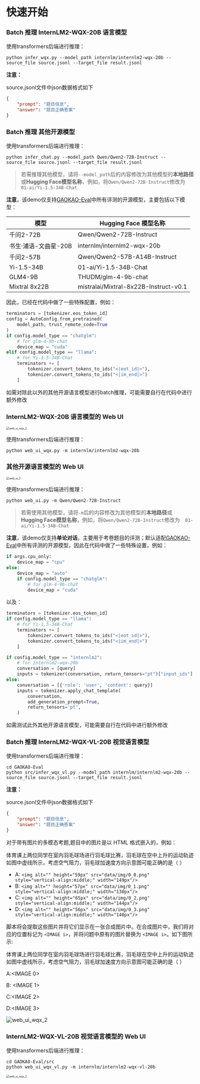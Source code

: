 # 快速开始

### Batch 推理 InternLM2-WQX-20B 语言模型

使用transformers后端进行推理：

```
python infer_wqx.py --model_path internlm/internlm2-wqx-20b --source_file source.jsonl --target_file result.jsonl
```

**注意：**

source.jsonl文件中json数据格式如下

```json
{
    "prompt": "题目信息",
    "answer": "题目正确答案"
}
```

### Batch 推理 其他开源模型

使用transformers后端进行推理：

```
python infer_chat.py --model_path Qwen/Qwen2-72B-Instruct --source_file source.jsonl --target_file result.jsonl
```

> 若需推理其他模型，请将`--model_path`后的内容修改为其他模型的**本地路径**或**Hugging Face模型名称**，例如，将`Qwen/Qwen2-72B-Instruct`修改为`  01-ai/Yi-1.5-34B-Chat`

**注意**，该demo仅支持[GAOKAO-Eval](https://github.com/open-compass/GAOKAO-Eval)中所有评测的开源模型，主要包括以下模型：

| 模型                 | Hugging Face 模型名称                 |
| -------------------- | ------------------------------------- |
| 千问2-72B            | Qwen/Qwen2-72B-Instruct               |
| 书生·浦语-文曲星-20B | internlm/internlm2-wqx-20b            |
| 千问2-57B            | Qwen/Qwen2-57B-A14B-Instruct          |
| Yi-1.5-34B           | 01-ai/Yi-1.5-34B-Chat                 |
| GLM4-9B              | THUDM/glm-4-9b-chat                   |
| Mixtral 8x22B        | mistralai/Mixtral-8x22B-Instruct-v0.1 |

因此，已经在代码中做了一些特殊配置，例如：

```python
terminators = [tokenizer.eos_token_id]
config = AutoConfig.from_pretrained(
    model_path, trust_remote_code=True
)
if config.model_type == "chatglm":
    # for glm-4-9b-chat
    device_map = "cuda"
elif config.model_type == "llama":
    # for Yi-1.5-34B-Chat
    terminators += [
        tokenizer.convert_tokens_to_ids("<|eot_id|>"),
        tokenizer.convert_tokens_to_ids("<|im_end|>")
    ]
```

如需对除此以外的其他开源语言模型进行batch推理，可能需要自行在代码中进行额外修改

### InternLM2-WQX-20B 语言模型的 Web UI

<img src="./assets/web_ui_wqx_2.png" alt="web_ui_wqx_2" style="zoom:50%;" />

使用transformers后端进行推理：

```
python web_ui_wqx.py -m internlm/internlm2-wqx-20b
```

### 其他开源语言模型的 Web UI

<img src="./assets/web_ui_2.png" alt="web_ui_2" style="zoom:50%;" />

使用transformers后端进行推理：

```
python web_ui.py -m Qwen/Qwen2-72B-Instruct
```

> 若需使用其他模型，请将`-m`后的内容修改为其他模型的**本地路径**或**Hugging Face模型名称**，例如，将`Qwen/Qwen2-72B-Instruct`修改为`  01-ai/Yi-1.5-34B-Chat`

**注意**，该demo仅支持**单论对话**，主要用于考卷题目的评测；默认适配[GAOKAO-Eval](https://github.com/open-compass/GAOKAO-Eval)中所有评测的开源模型，因此在代码中做了一些特殊设置，例如：

```python
if args.cpu_only:
    device_map = "cpu"
else:
    device_map = "auto"
    if config.model_type == "chatglm":
        # for glm-4-9b-chat
        device_map = "cuda"
```

以及：

```python
terminators = [tokenizer.eos_token_id]
if config.model_type == "llama":
    # for Yi-1.5-34B-Chat
    terminators += [
        tokenizer.convert_tokens_to_ids("<|eot_id|>"),
        tokenizer.convert_tokens_to_ids("<|im_end|>")
    ]

if config.model_type == "internlm2":
    # for internlm2-wqx-20b
    conversation = [query]
    inputs = tokenizer(conversation, return_tensors="pt")["input_ids"]
else:
    conversation = [{'role': 'user', 'content': query}]
    inputs = tokenizer.apply_chat_template(
        conversation,
        add_generation_prompt=True,
        return_tensors='pt',
    )
```

如需测试此外其他开源语言模型，可能需要自行在代码中进行额外修改

### Batch 推理 InternLM2-WQX-VL-20B 视觉语言模型

使用transformers后端进行推理：
```
cd GAOKAO-Eval
python src/infer_wqx_vl.py --model_path internlm/internlm2-wqx-20b --source_file source.jsonl --target_file result.jsonl
```

**注意：**

source.jsonl文件中json数据格式如下

```json
{
    "prompt": "题目信息",
    "answer": "题目正确答案"
}
```
对于带有图片的多模态考题,题目中的图片是以 HTML 格式嵌入的，例如：

体育课上两位同学在室内羽毛球场进行羽毛球比赛，羽毛球在空中上升的运动轨迹如图中虚线所示，考虑空气阻力，羽毛球加速度方向示意图可能正确的是（ ）
- A: `<img alt="" height="59px" src="data/img/0_0.png" style="vertical-align:middle;" width="149px"/>`
- B: `<img alt="" height="57px" src="data/img/0_1.png" style="vertical-align:middle;" width="130px"/>`
- C: `<img alt="" height="65px" src="data/img/0_2.png" style="vertical-align:middle;" width="144px"/>`
- D: `<img alt="" height="56px" src="data/img/0_3.png" style="vertical-align:middle;" width="140px"/>`

脚本将会提取这些图片并将它们显示在一张合成图片中。在合成图片中，我们将对应的位置标记为 `<IMAGE i>`，并将问题中原有的图片替换为 `<IMAGE i>`。如下图所示:

体育课上两位同学在室内羽毛球场进行羽毛球比赛，羽毛球在空中上升的运动轨迹如图中虚线所示，考虑空气阻力，羽毛球加速度方向示意图可能正确的是（ ）

A:<IMAGE 0> 

B: <IMAGE 1> 

C:<IMAGE 2> 

D:<IMAGE 3>

<img src="https://ks-1302698447.cos.ap-shanghai.myqcloud.com/img/phymerge.png" alt="web_ui_wqx_2" style="zoom:100%;" />





### InternLM2-WQX-VL-20B 视觉语言模型的 Web UI
使用transformers后端进行推理：

```
cd GAOKAO-Eval/src
python web_ui_wqx_vl.py -m internlm/internlm2-wqx-vl-20b
```
<img src="./assets/web_ui_wqx_vl.png" alt="web_ui_wqx_2" style="zoom:50%;" />